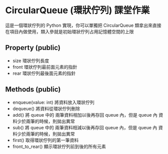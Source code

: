 # CircularQueue (環狀佇列) 課堂作業

這是一個環狀佇列的 Python 實現，你可以單獨把 CircularQueue 類拿出來直接在項目內做使用，類入參就是初始環狀佇列占用記憶體空間的上限

## Property (public)
- size 環狀佇列長度
- front 環狀佇列最前面元素的指針
- rear 環狀佇列最後面元素的指針

## Methods (public)
- enqueue(value: int) 將資料放入環狀佇列
- dequeue() 將資料從環狀佇列刪除
- add() 將 queue 中的 兩筆資料相加以後再存回 queue 內，但是 queue 內 資料少於兩筆的時候，則拋出異常
- sub() 將 queue 中的 兩筆資料相減以後再存回 queue 內，但是 queue 內 資料少於兩筆的時候，則拋出異常
- first() 取得環狀佇列的第一筆資料
- front_to_rear() 顯示環狀佇列前到後的所有元素
